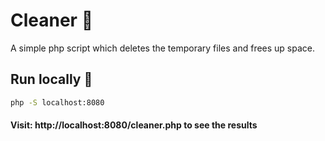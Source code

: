 # Cleaner 🧹

A simple php script which deletes the temporary files and frees up space.

## Run locally 📲

```bash
php -S localhost:8080
```
#### Visit: http://localhost:8080/cleaner.php to see the results
